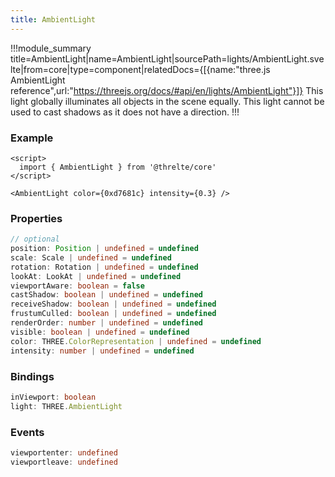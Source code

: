 ```yaml
---
title: AmbientLight
---
```


!!!module_summary title=AmbientLight|name=AmbientLight|sourcePath=lights/AmbientLight.svelte|from=core|type=component|relatedDocs={[{name:"three.js AmbientLight reference",url:"https://threejs.org/docs/#api/en/lights/AmbientLight"}]}
This light globally illuminates all objects in the scene equally.
This light cannot be used to cast shadows as it does not have a direction.
!!!

### Example

```svelte
<script>
  import { AmbientLight } from '@threlte/core'
</script>

<AmbientLight color={0xd7681c} intensity={0.3} />
```

### Properties

```ts
// optional
position: Position | undefined = undefined
scale: Scale | undefined = undefined
rotation: Rotation | undefined = undefined
lookAt: LookAt | undefined = undefined
viewportAware: boolean = false
castShadow: boolean | undefined = undefined
receiveShadow: boolean | undefined = undefined
frustumCulled: boolean | undefined = undefined
renderOrder: number | undefined = undefined
visible: boolean | undefined = undefined
color: THREE.ColorRepresentation | undefined = undefined
intensity: number | undefined = undefined
```

### Bindings

```ts
inViewport: boolean
light: THREE.AmbientLight
```

### Events

```ts
viewportenter: undefined
viewportleave: undefined
```
